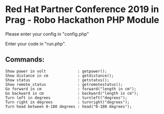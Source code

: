 # Red Hat Partner Conference 2019 in Prag - Robo Hackathon PHP Module 

Please enter your config in "config.php"

Enter your code in "run.php".

## Commands:
```
Show power in volt              : getpower();  
Show distance in cm             : getdistance();  
Show status                     : getstatus();
Show remote_status              : getremotestatus();
Go forward in cm                : forward("length in cm");  
Go backward in cm               : backward("length in cm");  
Turn left in degrees            : turnleft("degrees");  
Turn right in degrees           : turnright("degrees");  
Turn head between 0-180 degrees : head("0-180 degrees");
```
